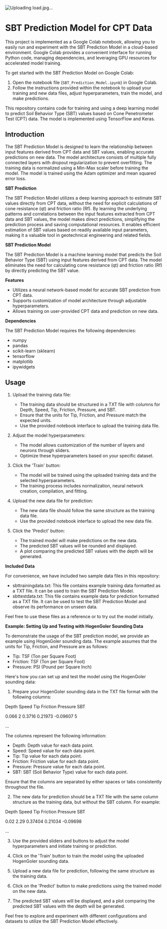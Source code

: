 
![Uploading load.jpg…]()


# SBT Prediction Model for CPT Data

This project is implemented as a Google Colab notebook, allowing you to easily run and experiment with the SBT Prediction Model in a cloud-based environment. Google Colab provides a convenient interface for running Python code, managing dependencies, and leveraging GPU resources for accelerated model training.

To get started with the SBT Prediction Model on Google Colab:

1. Open the notebook file (`SBT_Prediction_Model.ipynb`) in Google Colab.
2. Follow the instructions provided within the notebook to upload your training and new data files, adjust hyperparameters, train the model, and make predictions.

This repository contains code for training and using a deep learning model to predict Soil Behavior Type (SBT) values based on Cone Penetrometer Test (CPT) data. The model is implemented using TensorFlow and Keras. 

## Introduction

The SBT Prediction Model is designed to learn the relationship between input features derived from CPT data and SBT values, enabling accurate predictions on new data. The model architecture consists of multiple fully connected layers with dropout regularization to prevent overfitting. The training data is normalized using a Min-Max scaler before training the model. The model is trained using the Adam optimizer and mean squared error loss.

**SBT Prediction**

The SBT Prediction Model utilizes a deep learning approach to estimate SBT values directly from CPT data, without the need for explicit calculations of cone resistance (qt) and friction ratio (Rf). By learning the underlying patterns and correlations between the input features extracted from CPT data and SBT values, the model makes direct predictions, simplifying the prediction process and saving computational resources. It enables efficient estimation of SBT values based on readily available input parameters, making it a valuable tool in geotechnical engineering and related fields.

**SBT Prediction Model**

The SBT Prediction Model is a machine learning model that predicts the Soil Behavior Type (SBT) using input features derived from CPT data. The model eliminates the need for calculating cone resistance (qt) and friction ratio (Rf) by directly predicting the SBT value.

**Features**

- Utilizes a neural network-based model for accurate SBT prediction from CPT data.
- Supports customization of model architecture through adjustable hyperparameters.
- Allows training on user-provided CPT data and prediction on new data.

**Dependencies**

The SBT Prediction Model requires the following dependencies:

- numpy
- pandas
- scikit-learn (sklearn)
- tensorflow
- matplotlib
- ipywidgets

## Usage

1. Upload the training data file:
   - The training data should be structured in a TXT file with columns for Depth, Speed, Tip, Friction, Pressure, and SBT.
   - Ensure that the units for Tip, Friction, and Pressure match the expected units.
   - Use the provided notebook interface to upload the training data file.

2. Adjust the model hyperparameters:
   - The model allows customization of the number of layers and neurons through sliders.
   - Optimize these hyperparameters based on your specific dataset.

3. Click the 'Train' button:
   - The model will be trained using the uploaded training data and the selected hyperparameters.
   - The training process includes normalization, neural network creation, compilation, and fitting.

4. Upload the new data file for prediction:
   - The new data file should follow the same structure as the training data file.
   - Use the provided notebook interface to upload the new data file.

5. Click the 'Predict' button:
   - The trained model will make predictions on the new data.
   - The predicted SBT values will be rounded and displayed.
   - A plot comparing the predicted SBT values with the depth will be generated.

**Included Data**

For convenience, we have included two sample data files in this repository:

- sbttrainingdata.txt: This file contains example training data formatted as a TXT file. It can be used to train the SBT Prediction Model.
- sbttestdata.txt: This file contains example data for prediction formatted as a TXT file. It can be used to test the SBT Prediction Model and observe its performance on unseen data.

Feel free to use these files as a reference or to try out the model initially.

**Example: Setting Up and Testing with HogenGoler Sounding Data**

To demonstrate the usage of the SBT prediction model, we provide an example using HogenGoler sounding data. The example assumes that the units for Tip, Friction, and Pressure are as follows:

- Tip: TSF (Ton per Square Foot)
- Friction: TSF (Ton per Square Foot)
- Pressure: PSI (Pound per Square Inch)

Here's how you can set up and test the model using the HogenGoler sounding data:

1. Prepare your HogenGoler sounding data in the TXT file format with the following columns:

Depth Speed Tip Friction Pressure SBT

0.066 2 0.3716 0.21973 -0.09607 5

...


The columns represent the following information:

- Depth: Depth value for each data point.
- Speed: Speed value for each data point.
- Tip: Tip value for each data point.
- Friction: Friction value for each data point.
- Pressure: Pressure value for each data point.
- SBT: SBT (Soil Behavior Type) value for each data point.

Ensure that the columns are separated by either spaces or tabs consistently throughout the file.

2. The new data for prediction should be a TXT file with the same column structure as the training data, but without the SBT column. For example:

Depth Speed Tip Friction Pressure SBT

0.02 2.29 0.37404 0.21034 -0.09698

...

3. Use the provided sliders and buttons to adjust the model hyperparameters and initiate training or prediction.

4. Click on the 'Train' button to train the model using the uploaded HogenGoler sounding data.

5. Upload a new data file for prediction, following the same structure as the training data.

6. Click on the 'Predict' button to make predictions using the trained model on the new data.

7. The predicted SBT values will be displayed, and a plot comparing the predicted SBT values with the depth will be generated.

Feel free to explore and experiment with different configurations and datasets to utilize the SBT Prediction Model effectively.
